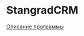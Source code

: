# StangradCRM

<a href="http://dev58.ru/portfolio/avtomatizirovannaja_sistema_upravlenija_zakazami_na_predprijatii">Описание программы</a>
